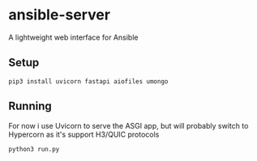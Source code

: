 # ansible-server

A lightweight web interface for Ansible

## Setup

```
pip3 install uvicorn fastapi aiofiles umongo
```

## Running

For now i use Uvicorn to serve the ASGI app, but will probably switch to Hypercorn as it's support H3/QUIC protocols

```
python3 run.py
```
